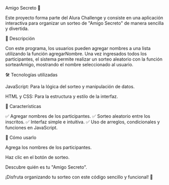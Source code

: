 Amigo Secreto 🎁

Este proyecto forma parte del Alura Challenge y consiste en una aplicación interactiva para organizar un sorteo de "Amigo Secreto" de manera sencilla y divertida.

📌 Descripción

Con este programa, los usuarios pueden agregar nombres a una lista utilizando la función agregarNombre. Una vez ingresados todos los participantes, el sistema permite realizar un sorteo aleatorio con la función sortearAmigo, mostrando el nombre seleccionado al usuario.

🛠️ Tecnologías utilizadas

JavaScript: Para la lógica del sorteo y manipulación de datos.

HTML y CSS: Para la estructura y estilo de la interfaz.

🚀 Características

✅ Agregar nombres de los participantes.
✅ Sorteo aleatorio entre los inscritos.
✅ Interfaz simple e intuitiva.
✅ Uso de arreglos, condicionales y funciones en JavaScript.

📌 Cómo usarlo

Agrega los nombres de los participantes.

Haz clic en el botón de sorteo.

Descubre quién es tu "Amigo Secreto".

¡Disfruta organizando tu sorteo con este código sencillo y funcional! 🎉
